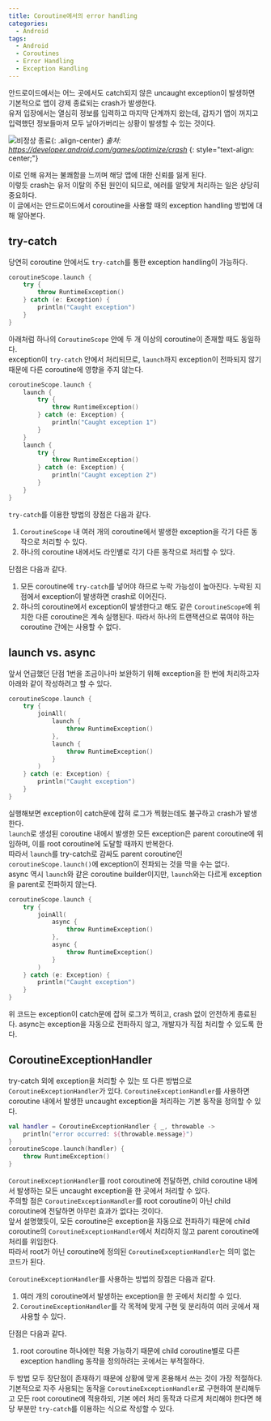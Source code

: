 ```yaml
---
title: Coroutine에서의 error handling
categories:
  - Android
tags:
  - Android
  - Coroutines
  - Error Handling
  - Exception Handling
---
```


안드로이드에서는 어느 곳에서도 catch되지 않은 uncaught exception이 발생하면 기본적으로 앱이 강제 종료되는 crash가 발생한다.  
유저 입장에서는 열심히 정보를 입력하고 마지막 단계까지 왔는데, 갑자기 앱이 꺼지고 입력했던 정보들마저 모두 날아가버리는 상황이 발생할 수 있는 것이다.  

![비정상 종료](https://developer.android.com/static/topic/performance/images/crash-example-framed.png?hl=ko){: .align-center}
*출처: https://developer.android.com/games/optimize/crash*
{: style="text-align: center;"}

이로 인해 유저는 불쾌함을 느끼며 해당 앱에 대한 신뢰를 잃게 된다.  
이렇듯 crash는 유저 이탈의 주된 원인이 되므로, 에러를 알맞게 처리하는 일은 상당히 중요하다.  
이 글에서는 안드로이드에서 coroutine을 사용할 때의 exception handling 방법에 대해 알아본다.  

## try-catch

당연히 coroutine 안에서도 `try-catch`를 통한 exception handling이 가능하다.  

```kotlin
coroutineScope.launch {
    try {
        throw RuntimeException()
    } catch (e: Exception) {
        println("Caught exception")
    }
}
```  

아래처럼 하나의 `CoroutineScope` 안에 두 개 이상의 coroutine이 존재할 때도 동일하다.  
exception이 `try-catch` 안에서 처리되므로, `launch`까지 exception이 전파되지 않기 때문에 다른 coroutine에 영향을 주지 않는다.  

```kotlin
coroutineScope.launch {
    launch {
        try {
            throw RuntimeException()
        } catch (e: Exception) {
            println("Caught exception 1")
        }
    }
    launch {
        try {
            throw RuntimeException()
        } catch (e: Exception) {
            println("Caught exception 2")
        }
    }
}
```

`try-catch`를 이용한 방법의 장점은 다음과 같다.  
1. `CoroutineScope` 내 여러 개의 coroutine에서 발생한 exception을 각기 다른 동작으로 처리할 수 있다.
2. 하나의 coroutine 내에서도 라인별로 각기 다른 동작으로 처리할 수 있다.

단점은 다음과 같다.  
1. 모든 coroutine에 `try-catch`를 넣어야 하므로 누락 가능성이 높아진다. 누락된 지점에서 exception이 발생하면 crash로 이어진다.
2. 하나의 coroutine에서 exception이 발생한다고 해도 같은 `CoroutineScope`에 위치한 다른 coroutine은 계속 실행된다. 따라서 하나의 트랜잭션으로 묶여야 하는 coroutine 간에는 사용할 수 없다.

## launch vs. async

앞서 언급했던 단점 1번을 조금이나마 보완하기 위해 exception을 한 번에 처리하고자 아래와 같이 작성하려고 할 수 있다.  

```kotlin
coroutineScope.launch {
    try {
        joinAll(
            launch {
                throw RuntimeException()
            },
            launch {
                throw RuntimeException()
            }
        )
    } catch (e: Exception) {
        println("Caught exception")
    }
}
```

실행해보면 exception이 catch문에 잡혀 로그가 찍혔는데도 불구하고 crash가 발생한다.  
`launch`로 생성된 coroutine 내에서 발생한 모든 exception은 parent coroutine에 위임하며, 이를 root coroutine에 도달할 때까지 반복한다.  
따라서 `launch`를 try-catch로 감싸도 parent coroutine인 `coroutineScope.launch()`에 exception이 전파되는 것을 막을 수는 없다.  
async 역시 `launch`와 같은 coroutine builder이지만, `launch`와는 다르게 exception을 parent로 전파하지 않는다.  

```kotlin
coroutineScope.launch {
    try {
        joinAll(
            async {
                throw RuntimeException()
            },
            async {
                throw RuntimeException()
            }
        )
    } catch (e: Exception) {
        println("Caught exception")
    }
}
```

위 코드는 exception이 catch문에 잡혀 로그가 찍히고, crash 없이 안전하게 종료된다. async는 exception을 자동으로 전파하지 않고, 개발자가 직접 처리할 수 있도록 한다.

## CoroutineExceptionHandler

try-catch 외에 exception을 처리할 수 있는 또 다른 방법으로 `CoroutineExceptionHandler`가 있다. `CoroutineExceptionHandler`를 사용하면 coroutine 내에서 발생한 uncaught exception을 처리하는 기본 동작을 정의할 수 있다.  

```kotlin
val handler = CoroutineExceptionHandler { _, throwable ->
    println("error occurred: ${throwable.message}")
}
coroutineScope.launch(handler) {
    throw RuntimeException()
}
```

`CoroutineExceptionHandler`를 root coroutine에 전달하면, child coroutine 내에서 발생하는 모든 uncaught exception을 한 곳에서 처리할 수 있다.  
주의할 점은 `CoroutineExceptionHandler`를 root coroutine이 아닌 child coroutine에 전달하면 아무런 효과가 없다는 것이다.  
앞서 설명했듯이, 모든 coroutine은 exception을 자동으로 전파하기 때문에 child coroutine의 `CoroutineExceptionHandler`에서 처리하지 않고 parent coroutine에 처리를 위임한다.  
따라서 root가 아닌 coroutine에 정의된 `CoroutineExceptionHandler`는 의미 없는 코드가 된다.  

`CoroutineExceptionHandler`를 사용하는 방법의 장점은 다음과 같다.  
1. 여러 개의 coroutine에서 발생하는 exception을 한 곳에서 처리할 수 있다.
2. `CoroutineExceptionHandler`를 각 목적에 맞게 구현 및 분리하여 여러 곳에서 재사용할 수 있다.

단점은 다음과 같다.  
1. root coroutine 하나에만 적용 가능하기 때문에 child coroutine별로 다른 exception handling 동작을 정의하려는 곳에서는 부적절하다.

두 방법 모두 장단점이 존재하기 때문에 상황에 맞게 혼용해서 쓰는 것이 가장 적절하다.  
기본적으로 자주 사용되는 동작을 `CoroutineExceptionHandler`로 구현하여 분리해두고 모든 root coroutine에 적용하되, 기본 에러 처리 동작과 다르게 처리해야 한다면 해당 부분만 `try-catch`를 이용하는 식으로 작성할 수 있다.